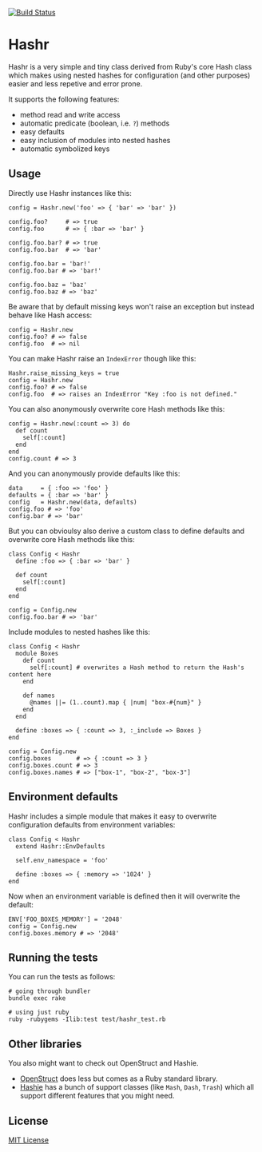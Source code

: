[![Build Status](https://secure.travis-ci.org/svenfuchs/hashr.png)](http://travis-ci.org/svenfuchs/hashr)

# Hashr

Hashr is a very simple and tiny class derived from Ruby's core Hash class which makes using nested hashes for configuration (and other purposes) easier and less repetive and error prone.

It supports the following features:

* method read and write access
* automatic predicate (boolean, i.e. `?`) methods
* easy defaults
* easy inclusion of modules into nested hashes
* automatic symbolized keys

## Usage

Directly use Hashr instances like this:

    config = Hashr.new('foo' => { 'bar' => 'bar' })

    config.foo?     # => true
    config.foo      # => { :bar => 'bar' }

    config.foo.bar? # => true
    config.foo.bar  # => 'bar'

    config.foo.bar = 'bar!'
    config.foo.bar # => 'bar!'

    config.foo.baz = 'baz'
    config.foo.baz # => 'baz'

Be aware that by default missing keys won't raise an exception but instead behave like Hash access:

    config = Hashr.new
    config.foo? # => false
    config.foo  # => nil

You can make Hashr raise an `IndexError` though like this:

    Hashr.raise_missing_keys = true
    config = Hashr.new
    config.foo? # => false
    config.foo  # => raises an IndexError "Key :foo is not defined."

You can also anonymously overwrite core Hash methods like this:

    config = Hashr.new(:count => 3) do
      def count
        self[:count]
      end
    end
    config.count # => 3

And you can anonymously provide defaults like this:

    data     = { :foo => 'foo' }
    defaults = { :bar => 'bar' }
    config   = Hashr.new(data, defaults)
    config.foo # => 'foo'
    config.bar # => 'bar'

But you can obvioulsy also derive a custom class to define defaults and overwrite core Hash methods like this:

    class Config < Hashr
      define :foo => { :bar => 'bar' }

      def count
        self[:count]
      end
    end

    config = Config.new
    config.foo.bar # => 'bar'

Include modules to nested hashes like this:

    class Config < Hashr
      module Boxes
        def count
          self[:count] # overwrites a Hash method to return the Hash's content here
        end

        def names
          @names ||= (1..count).map { |num| "box-#{num}" }
        end
      end

      define :boxes => { :count => 3, :_include => Boxes }
    end

    config = Config.new
    config.boxes       # => { :count => 3 }
    config.boxes.count # => 3
    config.boxes.names # => ["box-1", "box-2", "box-3"]

## Environment defaults

Hashr includes a simple module that makes it easy to overwrite configuration defaults from environment variables:

    class Config < Hashr
      extend Hashr::EnvDefaults

      self.env_namespace = 'foo'

      define :boxes => { :memory => '1024' }
    end

Now when an environment variable is defined then it will overwrite the default:

    ENV['FOO_BOXES_MEMORY'] = '2048'
    config = Config.new
    config.boxes.memory # => '2048'

## Running the tests

You can run the tests as follows:

    # going through bundler
    bundle exec rake

    # using just ruby
    ruby -rubygems -Ilib:test test/hashr_test.rb

## Other libraries

You also might want to check out OpenStruct and Hashie.

* [OpenStruct](http://ruby-doc.org/stdlib/libdoc/ostruct/rdoc/classes/OpenStruct.html) does less but comes as a Ruby standard library.
* [Hashie](https://github.com/intridea/hashie) has a bunch of support classes (like `Mash`, `Dash`, `Trash`) which all support different features that you might need.

## License

[MIT License](https://github.com/svenfuchs/hashr/blob/master/MIT-LICENSE)

